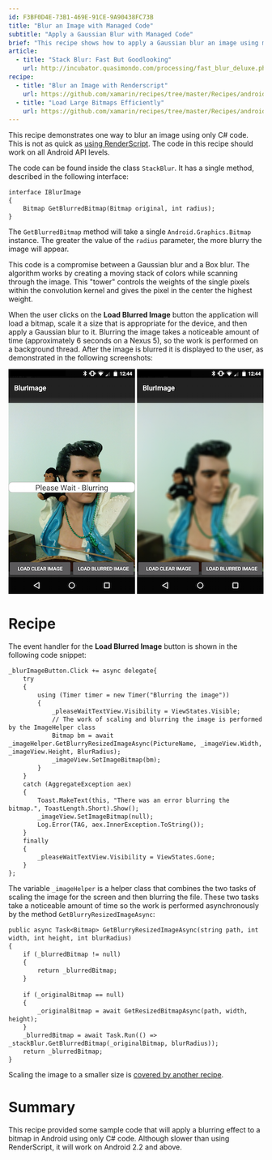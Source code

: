 ```yaml
---
id: F3BF0D4E-73B1-469E-91CE-9A90438FC73B
title: "Blur an Image with Managed Code"
subtitle: "Apply a Gaussian Blur with Managed Code"
brief: "This recipe shows how to apply a Gaussian blur an image using managed code. This is managed code and will work on projects that must support Android 2.2 (API level 8)."
article:
  - title: "Stack Blur: Fast But Goodlooking" 
    url: http://incubator.quasimondo.com/processing/fast_blur_deluxe.php
recipe:
  - title: "Blur an Image with Renderscript" 
    url: https://github.com/xamarin/recipes/tree/master/Recipes/android/other_ux/drawing/blur_an_image_with_renderscript/
  - title: "Load Large Bitmaps Efficiently" 
    url: https://github.com/xamarin/recipes/tree/master/Recipes/android/resources/general/load_large_bitmaps_efficiently/
---
```


This recipe demonstrates one way to blur an image using only C# code. This is not as quick as [using RenderScript](/Recipes/android/other_ux/drawing/blur_an_image_with_renderscript/). The code in this recipe should work on all Android API levels.

The code can be found inside the class `StackBlur`. It has a single method, described in the following interface:

```
interface IBlurImage
{
    Bitmap GetBlurredBitmap(Bitmap original, int radius);
}
```

The `GetBlurredBitmap` method will take a single `Android.Graphics.Bitmap` instance. The greater the value of the `radius` parameter, the more blurry the image will appear.

This code is a compromise between a Gaussian blur and a Box blur. The algorithm works by creating a moving stack of colors while scanning through the image. This "tower" controls the weights of the single pixels within the convolution kernel and gives the pixel in the center the highest weight.

When the user clicks on the **Load Blurred Image** button the application will load a bitmap, scale it a size that is appropriate for the device, and then apply a Gaussian blur to it. Blurring the image takes a noticeable amount of time (approximately 6 seconds on a Nexus 5), so the work is performed on a background thread. After the image is blurred it is displayed to the user, as demonstrated in the following screenshots:

 ![](Images/image00.png) ![](Images/image01.png)

 <a name="Recipe" class="injected"></a>


# Recipe

The event handler for the **Load Blurred Image** button is shown in the following code snippet:

```
_blurImageButton.Click += async delegate{
    try
    {
        using (Timer timer = new Timer("Blurring the image"))
        {
            _pleaseWaitTextView.Visibility = ViewStates.Visible;
            // The work of scaling and blurring the image is performed by the ImageHelper class
            Bitmap bm = await _imageHelper.GetBlurryResizedImageAsync(PictureName, _imageView.Width, _imageView.Height, BlurRadius);
            _imageView.SetImageBitmap(bm);
        }
    }
    catch (AggregateException aex)
    {
        Toast.MakeText(this, "There was an error blurring the bitmap.", ToastLength.Short).Show();
        _imageView.SetImageBitmap(null);
        Log.Error(TAG, aex.InnerException.ToString());
    }
    finally
    {
        _pleaseWaitTextView.Visibility = ViewStates.Gone;
    }
};
```

The variable `_imageHelper` is a helper class that combines the two tasks of scaling the image for the screen and then blurring the file. These two tasks take a noticeable amount of time so the work is performed asynchronously by the method `GetBlurryResizedImageAsync`:

```
public async Task<Bitmap> GetBlurryResizedImageAsync(string path, int width, int height, int blurRadius)
{
    if (_blurredBitmap != null)
    {
        return _blurredBitmap;
    }

    if (_originalBitmap == null)
    {
        _originalBitmap = await GetResizedBitmapAsync(path, width, height);
    }
    _blurredBitmap = await Task.Run(() => _stackBlur.GetBlurredBitmap(_originalBitmap, blurRadius));
    return _blurredBitmap;
}
```

Scaling the image to a smaller size is [covered by another recipe](/Recipes/android/resources/general/load_large_bitmaps_efficiently/).

 <a name="Summary" class="injected"></a>


# Summary

This recipe provided some sample code that will apply a blurring effect to a bitmap in Android using only C# code. Although slower than using RenderScript, it will work on Android 2.2 and above.


